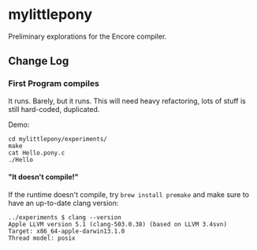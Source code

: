 mylittlepony
============

Preliminary explorations for the Encore compiler.

## Change Log
### First Program compiles

It runs. Barely, but it runs.
This will need heavy refactoring, lots of stuff is still hard-coded, duplicated.

Demo:

    cd mylittlepony/experiments/
    make
    cat Hello.pony.c
    ./Hello
    
#### "It doesn't compile!"

If the runtime doesn't compile, try `brew install premake` and make sure to have an up-to-date clang version:

    ../experiments $ clang --version
    Apple LLVM version 5.1 (clang-503.0.38) (based on LLVM 3.4svn)
    Target: x86_64-apple-darwin13.1.0
    Thread model: posix
